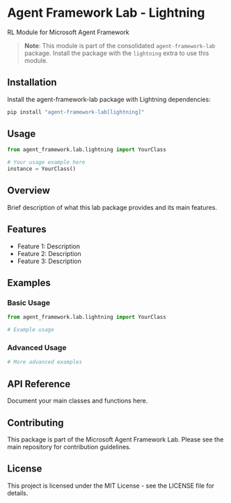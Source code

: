 # Agent Framework Lab - Lightning

RL Module for Microsoft Agent Framework

> **Note**: This module is part of the consolidated `agent-framework-lab` package. Install the package with the `lightning` extra to use this module.

## Installation

Install the agent-framework-lab package with Lightning dependencies:

```bash
pip install "agent-framework-lab[lightning]"
```

## Usage

```python
from agent_framework.lab.lightning import YourClass

# Your usage example here
instance = YourClass()
```

## Overview

Brief description of what this lab package provides and its main features.

## Features

- Feature 1: Description
- Feature 2: Description
- Feature 3: Description

## Examples

### Basic Usage

```python
from agent_framework.lab.lightning import YourClass

# Example usage
```

### Advanced Usage

```python
# More advanced examples
```

## API Reference

Document your main classes and functions here.

## Contributing

This package is part of the Microsoft Agent Framework Lab. Please see the main repository for contribution guidelines.

## License

This project is licensed under the MIT License - see the LICENSE file for details.